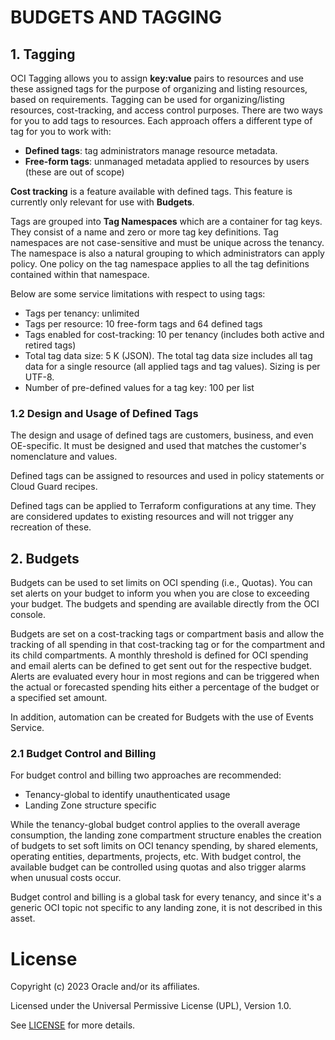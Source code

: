 # BUDGETS AND TAGGING

## 1. Tagging

OCI Tagging allows you to assign **key:value** pairs to resources and use these assigned tags for the purpose of organizing and listing resources, based on requirements. Tagging can be used for organizing/listing resources, cost-tracking, and access control purposes. There are two ways for you to add tags to resources. Each approach offers a different type of tag for you to work with:

- **Defined tags**: tag administrators manage resource metadata.
- **Free-form tags**: unmanaged metadata applied to resources by users (these are out of scope)

**Cost tracking** is a feature available with defined tags. This feature is currently only relevant for use with **Budgets**.

Tags are grouped into **Tag Namespaces** which are a container for tag keys. They consist of a name and zero or more tag key definitions. Tag namespaces are not case-sensitive and must be unique across the tenancy. The namespace is also a natural grouping to which administrators can apply policy. One policy on the tag namespace applies to all the tag definitions contained within that namespace.

Below are some service limitations with respect to using tags:

- Tags per tenancy: unlimited
- Tags per resource: 10 free-form tags and 64 defined tags
- Tags enabled for cost-tracking: 10 per tenancy (includes both active and retired tags)
- Total tag data size: 5 K (JSON). The total tag data size includes all tag data for a single resource (all applied tags and tag values). Sizing is per UTF-8.
- Number of pre-defined values for a tag key: 100 per list

### 1.2 Design and Usage of Defined Tags 

The design and usage of defined tags are customers, business, and even OE-specific. It must be designed and used that matches the customer's nomenclature and values.

Defined tags can be assigned to resources and used in policy statements or Cloud Guard recipes.

Defined tags can be applied to Terraform configurations at any time. They are considered updates to existing resources and will not trigger any recreation of these.

## 2. Budgets

Budgets can be used to set limits on OCI spending (i.e., Quotas). You can set alerts on your budget to inform you when you are close to exceeding your budget. The budgets and spending are available directly from the OCI console.

Budgets are set on a cost-tracking tags or compartment basis and allow the tracking of all spending in that cost-tracking tag or for the compartment and its child compartments. A monthly threshold is defined for OCI spending and email alerts can be defined to get sent out for the respective budget. Alerts are evaluated every hour in most regions and can be triggered when the actual or forecasted spending hits either a percentage of the budget or a specified set amount.

In addition, automation can be created for Budgets with the use of Events Service.

### 2.1 Budget Control and Billing

For budget control and billing two approaches are recommended:

- Tenancy-global to identify unauthenticated usage
- Landing Zone structure specific
  

While the tenancy-global budget control applies to the overall average consumption, the landing zone compartment structure enables the creation of budgets to set soft limits on OCI tenancy spending, by shared elements, operating entities, departments, projects, etc. With budget control, the available budget can be controlled using quotas and also trigger alarms when unusual costs occur.

Budget control and billing is a global task for every tenancy, and since it's a generic OCI topic not specific to any landing zone, it is not described in this asset. 

# License

Copyright (c) 2023 Oracle and/or its affiliates.

Licensed under the Universal Permissive License (UPL), Version 1.0.

See [LICENSE](https://github.com/oracle-devrel/technology-engineering/blob/folder-structure/LICENSE) for more details.
